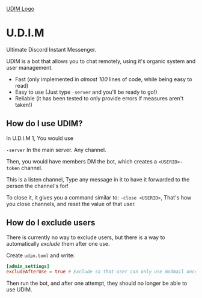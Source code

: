 
[UDIM Logo](img/UDiMLogo.png)

# U.D.I.M

Ultimate Discord Instant Messenger.

UDIM is a bot that allows you to chat remotely, using it's organic system and user management.

* Fast (only implemented in *almost 100* lines of code, while being easy to read)
* Easy to use (Just type `-server` and you'll be ready to go!)
* Reliable (it has been tested to only provide errors if measures aren't taken!)

## How do I use UDIM?

In U.D.I.M 1, You would use

`-server`   In the main server. Any channel.

Then, you would have members DM the bot, which creates a `<USERID>-token` channel.

This is a listen channel, Type any message in it to have it forwarded to the person the channel's for!

To close it, it gives you a command similar to: `-close <USERID>`, That's how you close channels, and reset the value of that user.

## How do I exclude users

There is currently no way to exclude users, but there is a way to automatically *exclude* them after one use.

Create `udim.toml` and write:

```toml
[admin_settings]
excludeAfterUse = true # Exclude so that user can only use modmail once
```

Then run the bot, and after one attempt, they should no longer be able to use UDIM.